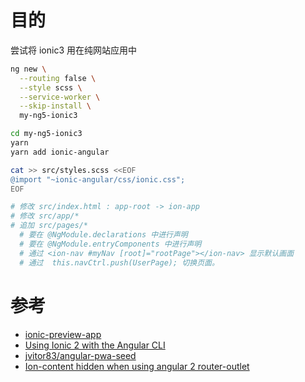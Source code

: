 # 目的
尝试将 ionic3 用在纯网站应用中


```bash
ng new \
  --routing false \
  --style scss \
  --service-worker \
  --skip-install \
  my-ng5-ionic3

cd my-ng5-ionic3
yarn
yarn add ionic-angular

cat >> src/styles.scss <<EOF
@import "~ionic-angular/css/ionic.css";
EOF

# 修改 src/index.html : app-root -> ion-app
# 修改 src/app/* 
# 追加 src/pages/*
  # 要在 @NgModule.declarations 中进行声明
  # 要在 @NgModule.entryComponents 中进行声明
  # 通过 <ion-nav #myNav [root]="rootPage"></ion-nav> 显示默认画面
  # 通过  this.navCtrl.push(UserPage); 切换页面。

```


# 参考
- [ionic-preview-app](https://github.com/ionic-team/ionic-preview-app/)
- [Using Ionic 2 with the Angular CLI](https://labs.encoded.io/2016/11/12/ionic2-with-angular-cli/)
- [jvitor83/angular-pwa-seed](https://github.com/jvitor83/angular-pwa-seed/tree/master/src)
- [Ion-content hidden when using angular 2 router-outlet](https://forum.ionicframework.com/t/ion-content-hidden-when-using-angular-2-router-outlet/75935)
